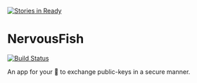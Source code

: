 [![Stories in Ready](https://badge.waffle.io/ericcornelissen/nervousfish.png?label=ready&title=Ready)](https://waffle.io/ericcornelissen/nervousfish)
# NervousFish
[![Build Status](https://travis-ci.org/ericcornelissen/NervousFish.svg?branch=develop)](https://travis-ci.org/ericcornelissen/NervousFish)

An app for your :iphone: to exchange public-keys in a secure manner.
